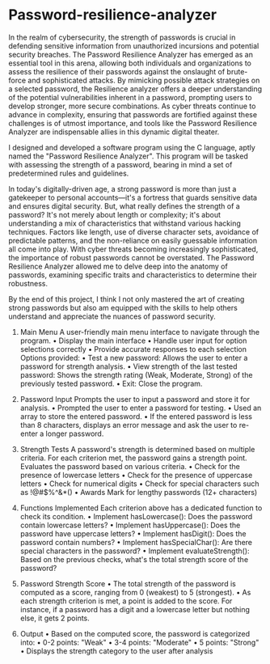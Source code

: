 # Password-resilience-analyzer
In the realm of cybersecurity, the strength of passwords is crucial in defending sensitive information from unauthorized incursions and potential security breaches. The Password Resilience Analyzer has emerged as an essential tool in this arena, allowing both individuals and organizations to assess the resilience of their passwords against the onslaught of brute-force and sophisticated attacks. By mimicking possible attack strategies on a selected password, the Resilience analyzer offers a deeper understanding of the potential vulnerabilities inherent in a password, prompting users to develop stronger, more secure combinations. As cyber threats continue to advance in complexity, ensuring that passwords are fortified against these challenges is of utmost importance, and tools like the Password Resilience Analyzer are indispensable allies in this dynamic digital theater.

I designed and developed a software program using the C language, aptly named the "Password Resilience Analyzer". This program will be tasked with assessing the strength of a password, bearing 
in mind a set of predetermined rules and guidelines.

In today's digitally-driven age, a strong password is more than just a gatekeeper to personal accounts—it's a fortress that guards sensitive data and ensures digital security. But, what really defines the 
strength of a password? It's not merely about length or complexity; it's about understanding a mix of characteristics that withstand various hacking techniques. Factors like length, use of diverse character sets, 
avoidance of predictable patterns, and the non-reliance on easily guessable information all come into play. With cyber threats becoming increasingly sophisticated, the importance of robust passwords cannot be 
overstated. The Password Resilience Analyzer allowed me to delve deep into the anatomy of passwords, examining specific traits and characteristics to determine their robustness. 

By the end of this project, I think I not only mastered the art of creating strong passwords but also am equipped with the skills to help others understand and appreciate the nuances of password security.

1. Main Menu
A user-friendly main menu interface to navigate through the program.
• Display the main interface
• Handle user input for option selections correctly
• Provide accurate responses to each selection
Options provided:
• Test a new password: Allows the user to enter a password for strength analysis.
• View strength of the last tested password: Shows the strength rating (Weak, Moderate, Strong) of the previously tested password.
• Exit: Close the program.

2. Password Input
Prompts the user to input a password and store it for analysis. 
• Prompted the user to enter a password for testing.
• Used an array to store the entered password.
• If the entered password is less than 8 characters, displays an error message and ask the user to 
re-enter a longer password.

4. Strength Tests
A password's strength is determined based on multiple criteria. For each criterion met, the password gains a strength point.
Evaluates the password based on various criteria.
• Check for the presence of lowercase letters
• Check for the presence of uppercase letters
• Check for numerical digits
• Check for special characters such as !@#$%^&*()
• Awards Mark for lengthy passwords (12+ characters)

6. Functions Implemented
Each criterion above has a dedicated function to check its condition.
• Implement hasLowercase(): Does the password contain lowercase letters?
• Implement hasUppercase(): Does the password have uppercase letters?
• Implement hasDigit(): Does the password contain numbers?
• Implement hasSpecialChar(): Are there special characters in the password?
• Implement evaluateStrength(): Based on the previous checks, what's the total strength 
score of the password?

8. Password Strength Score
• The total strength of the password is computed as a score, ranging from 0 (weakest) to 5 (strongest).
• As each strength criterion is met, a point is added to the score. For instance, if a password has a digit and a lowercase letter but nothing else, it gets 2 points.

9. Output
• Based on the computed score, the password is categorized into:
• 0-2 points: "Weak"
• 3-4 points: "Moderate"
• 5 points: "Strong"
• Displays the strength category to the user after analysis
